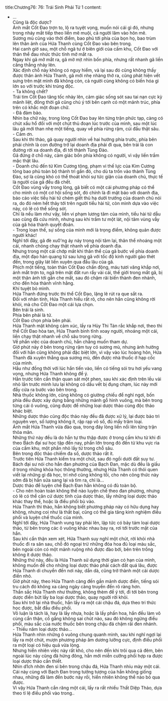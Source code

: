title:Chương76: 76: Trái Sinh Phải Tử 1
content:
- ...<br>Cũng là độc dược?<br>Ánh mắt Cốt Đao trợn to, lộ ra tuyệt vọng, muốn nói cái gì đó, nhưng trong nháy mắt tiếp theo liền mê muội, cả người lâm vào hôn mê.<br>Sương mù cũng vào thời điểm, bao phủ tới phía của bọn họ, bao trùm lên thân ảnh của Hứa Thanh cùng Cốt Đao vào bên trong.<br>Hai canh giờ sau, một chỗ ngã tư ở biên giới của cấm khu, Cốt Đao với thân thể đau nhức thức tỉnh mở mắt ra.<br>Ngay khi gã mở mắt ra, gã mờ mịt nhìn bốn phía, nhưng rất nhanh gã liền căng thẳng nhảy lên.<br>Xác định chỗ này không có nguy hiểm, vả lại sau đó cũng không thấy được thân ảnh Hứa Thanh, gã mới nhẹ nhàng thở ra, cũng phát hiện vết sưng trên mặt mình đã không còn, cả người cùng không có biến hóa gì lớn so với trước khi trúng độc.<br>- Ta không chết?<br>Trái tim Cốt Đao tăng tốc nhảy lên, cảm giác sống sót sau tai nạn cực kỳ mãnh liệt, đồng thời gã cũng chú ý tới bên cạnh có một mảnh trúc, phía trên có khắc một đoạn chữ.<br>- Đã đảm bảo.<br>Nhìn ba chữ này, trong lòng Cốt Đao bay lên từng trận phức tạp, càng có chút xấu hổ đối với một chút thủ đoạn lúc trước của mình, sau một lúc lâu gã mới than nhẹ một tiếng, quay về phía rừng rậm, cúi đầu thật sâu.<br>- Cảm ơn.<br>Sau khi thì thào, gã quay người nhìn về hai hướng phía trước, phía bên phải chính là con đường trở lại doanh địa phải đi qua, bên trái là con đường rời xa doanh địa, đi tới thành Tùng Đào.<br>Gã đứng ở chỗ này, cảm giác bốn phía không có người, vì vậy liền trầm mặc thật lâu.<br>- Doanh chủ đến từ Kim Cương tông, phạm vi thế lực của Kim Cương tông bao phủ toàn bộ thành trì gần đó, cho dù ta trốn vào thành Tùng Đào, sợ là cũng khó có thể thoát khỏi sự tức giận của doanh chủ, thực tế là người của gã đều đã chết.<br>Cốt Đao vùng vẫy trong lòng, gã biết có một cái phương pháp có thể cho mình có một cơ hội sống sót, đó chính là đi mật báo với doanh địa, báo cáo việc tiểu hài tử chém giết thủ hạ dưới trướng của doanh chủ nói ra, do đó ném hết thảy tới trên người tiểu hài tử, còn mình dựa vào việc này, có lẽ có thể sống sót.<br>Chỉ là nếu làm như vậy, liền vi phạm lương tâm của mình, tiểu hài tử dẫu sao cũng đã cứu mình, nhưng sau khi trầm tư một lát, nội tâm vùng vẫy của gã hóa thành quyết đoán.<br>- Trong loạn thế, sự sống của mình mới là trọng điểm, không quản được người khác!<br>Nghĩ tới đây, gã đè xu0'ng áy náy trong nội tâm lại, thân thể nhoáng một cái, nhanh chóng chạy thật nhanh về phía doanh địa.<br>Nhưng trong một cái chớp mắt khi thân thể của gã bước về phía doanh địa, một đạo hàn quang từ sau lưng gã với tốc độ kinh người gào thét đến, trong giây lát liền xuyên qua đầu lâu của gã.<br>Phịch một tiếng, toàn thân Cốt Đao chấn động, máu tươi văng khắp nơi, ánh mắt trợn to, ngã trên mặt đất run rẩy vài cái, thế giới trong mắt gã, bị một thân ảnh tới gần che mất, sau đó chậm rãi biến thành đen nhánh, cho đến hóa thành vĩnh hằng.<br>Khí tuyệt bỏ mình.<br>Hứa Thanh đứng trước thi thể Cốt Đao, lặng lẽ rút ra que sắt ra.<br>Đối với nhân tính, Hứa Thanh hiểu rất rõ, cho nên hắn cũng không rời khỏi, mà cho Cốt Đao một cái lựa chọn.<br>Bên trái là sinh.<br>Phía bên phải là tử.<br>Cốt Đao chọn phía bên phải.<br>Hứa Thanh mặt không cảm xúc, lấy ra Hủy Thi Tán rắc khắp nơi, theo thi thể Cốt Đao hòa tan, Hứa Thanh bình tĩnh xoay người, nhoáng một cái, liền chạy thật nhanh về chỗ sâu trong rừng.<br>Về phần việc của doanh chủ, hắn chẳng muốn tham dự.<br>Giờ phút này ở bên trong rừng rậm tuy có sương mù, nhưng ảnh hưởng đối với hắn cũng không phải đặc biệt lớn, vì vậy vào lúc hoàng hôn, Hứa Thanh đã xuyên thẳng qua sương mù, đến được nhà thuốc ở hạp cốc của mình.<br>Hầu như đồng thời với lúc hắn tiến vào, liền có tiếng sói tru hơi yếu vang vọng, nhưng Hứa Thanh không để ý.<br>Hắn trước tiên cẩn thận quan sát một phen, sau khi xác định trên lều vải nhỏ lần trước mình lưu lại không có dấu vết bị đụng chạm, lúc này mới đẩy cửa ra bước vào bên trong.<br>Nhà thuốc không lớn, cũng không có giường chiếu để nghỉ ngơi, bốn phía đều được xây dựng bằng những mảnh gỗ hình vuông, mà bên trong từng cái ô vuông, cũng được để những loại dược thảo cùng độc thảo khác biệt.<br>Những dược thảo cũng độc thảo này đều đã được xử lý, lại được bảo trì nguyên vẹn, số lượng không ít, rập rạp vô số, đủ mấy trăm loại.<br>Ánh mắt Hứa Thanh vừa đảo qua, trong đáy lòng liền nổi lên từng trận thỏa mãn.<br>Những thứ này đều là do hắn tự thu thập được ở trong cấm khu từ khi đi theo Bách đại sư học tập đến nay, phần lớn trong đó đến từ khu vực rìa của cấm khu, một phần nhỏ lấy từ trong chỗ sâu.<br>Bên trong độc thảo chiếm đa số, dược thảo rất ít.<br>Trước tiên Hứa Thanh kiểm tra một chút, sau đó ngồi dưới đất suy tư.<br>Bách đại sư nói cho hắn đan phương của Bạch Đan, mặc dù đều là giấu ở trong những khóa học thông thường, nhưng Hứa Thanh có thói quen viết lại những gì đã học, trí nhớ cũng không tồi, cho nên công thức này sớm đã bị hắn sửa sang lại và tìm ra, chỉ là...<br>Dược thảo để luyện chế Bạch Đan hắn không có đủ toàn bộ.<br>- Cho nên hoàn toàn không thể nào luyện chế theo đan phương, nhưng có lẽ có thể căn cứ dược tính của dược thảo, lấy những loại dược thảo khác thay thế, hoặc là điều phối bù vào.<br>Hứa Thanh thì thào, hắn không biết phương pháp này có hữu dụng hay không, nhưng coi như là thất bại, cũng có thể gia tăng kinh nghiệm điều phối và luyện chế thuốc của mình.<br>Nghĩ tới đây, Hứa Thanh vung tay phải lên, lập tức có bảy tám loại dược thảo, từ bên trong các ô vuông khác nhau bay ra, rơi tới trước mặt của hắn.<br>Sau khi cẩn thận xem xét, Hứa Thanh suy nghĩ một chút, rời khỏi nhà thuốc đi ra sân sau, chỗ đó ngoại trừ những đóa hoa đủ loại màu sắc, bên ngoài còn có một mảnh ruộng nhỏ được đào bới, bên trên trồng không ít dược thảo.<br>Những thứ này, đều là Hứa Thanh sử dụng thời gian có hạn của mình, không muốn để cho những loại dược thảo phải cách đất quá lâu, được Hứa Thanh di chuyển đến nơi này, dần dà, cũng trở thành một cái dược điền nhỏ.<br>Giờ phút này, theo Hứa Thanh càng đến gần mảnh dược điền, tiếng sói tru cách đó không xa càng ngày càng truyền đến rõ ràng hơn.<br>Thần sắc Hứa Thanh như thường, không thèm để ý tới, đi tới bên trong dược điền bứt lấy ba loại dược thảo, quay người rời khỏi.<br>Sau khi trở lại nhà thuốc, hắn lấy ra một cái chậu đá, dựa theo tri thức học được, bắt đầu điều phối.<br>Vô luận là tách lá, hay là lấy nhựa, hoặc là lấy phấn hoa, hắn đều làm vô cùng cẩn thận, cố gắng không sai chút nào, sau đó không ngừng điều phối, màu sắc của nước thuốc bên trong chậu đá chậm rãi đen nhánh.<br>- Thiếu năm loại dược thảo...<br>Hứa Thanh nhìn những ô vuông chung quanh mình, sau khi nghĩ ngợi lại lấy ra một chút, mượn phương pháp âm dương lưỡng cực, định điều phối ra một loại có hiệu quả vừa lòng.<br>Nhưng hiển nhiên việc này rất khó, cho nên đến khi trôi qua cả đêm, bên ngoài lúc này cũng đã hừng đông, hắn mới miễn cưỡng phối hợp ra được loại dược thảo cần thiết.<br>Nhìn d1ch nhờn đen sì bên trong chậu đá, Hứa Thanh nhíu mày một cái.<br>Cái này cùng với Bạch Đan trong tưởng tượng của hắn không giống nhau, những đã làm đến bước này rồi, hiển nhiên không thể nào bỏ qua được.<br>Vì vậy Hứa Thanh cắn răng một cái, lấy ra rất nhiều Thất Diệp Thảo, dựa theo tỉ lệ điều phối vào trong..<br>